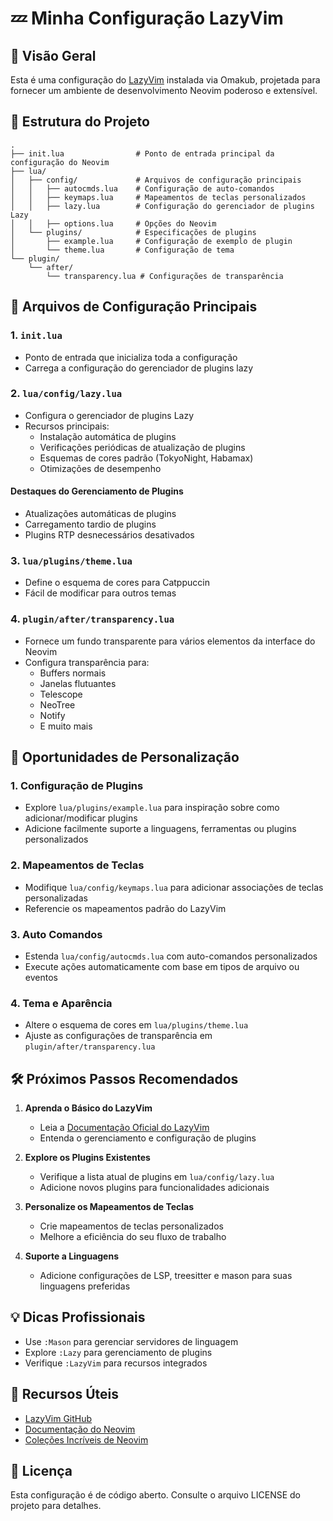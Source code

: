 # 💤 Minha Configuração LazyVim

## 🌟 Visão Geral

Esta é uma configuração do [LazyVim](https://github.com/LazyVim/LazyVim) instalada via Omakub, projetada para fornecer um ambiente de desenvolvimento Neovim poderoso e extensível.

## 📂 Estrutura do Projeto

```
.
├── init.lua                # Ponto de entrada principal da configuração do Neovim
├── lua/
│   ├── config/             # Arquivos de configuração principais
│   │   ├── autocmds.lua    # Configuração de auto-comandos
│   │   ├── keymaps.lua     # Mapeamentos de teclas personalizados
│   │   ├── lazy.lua        # Configuração do gerenciador de plugins Lazy
│   │   ├── options.lua     # Opções do Neovim
│   └── plugins/            # Especificações de plugins
│       ├── example.lua     # Configuração de exemplo de plugin
│       └── theme.lua       # Configuração de tema
└── plugin/
    └── after/
        └── transparency.lua # Configurações de transparência
```

## 🔧 Arquivos de Configuração Principais

### 1. `init.lua`
- Ponto de entrada que inicializa toda a configuração
- Carrega a configuração do gerenciador de plugins lazy

### 2. `lua/config/lazy.lua`
- Configura o gerenciador de plugins Lazy
- Recursos principais:
  - Instalação automática de plugins
  - Verificações periódicas de atualização de plugins
  - Esquemas de cores padrão (TokyoNight, Habamax)
  - Otimizações de desempenho

#### Destaques do Gerenciamento de Plugins
- Atualizações automáticas de plugins
- Carregamento tardio de plugins
- Plugins RTP desnecessários desativados

### 3. `lua/plugins/theme.lua`
- Define o esquema de cores para Catppuccin
- Fácil de modificar para outros temas

### 4. `plugin/after/transparency.lua`
- Fornece um fundo transparente para vários elementos da interface do Neovim
- Configura transparência para:
  - Buffers normais
  - Janelas flutuantes
  - Telescope
  - NeoTree
  - Notify
  - E muito mais

## 🚀 Oportunidades de Personalização

### 1. Configuração de Plugins
- Explore `lua/plugins/example.lua` para inspiração sobre como adicionar/modificar plugins
- Adicione facilmente suporte a linguagens, ferramentas ou plugins personalizados

### 2. Mapeamentos de Teclas
- Modifique `lua/config/keymaps.lua` para adicionar associações de teclas personalizadas
- Referencie os mapeamentos padrão do LazyVim

### 3. Auto Comandos
- Estenda `lua/config/autocmds.lua` com auto-comandos personalizados
- Execute ações automaticamente com base em tipos de arquivo ou eventos

### 4. Tema e Aparência
- Altere o esquema de cores em `lua/plugins/theme.lua`
- Ajuste as configurações de transparência em `plugin/after/transparency.lua`

## 🛠 Próximos Passos Recomendados

1. **Aprenda o Básico do LazyVim**
   - Leia a [Documentação Oficial do LazyVim](https://lazyvim.github.io/)
   - Entenda o gerenciamento e configuração de plugins

2. **Explore os Plugins Existentes**
   - Verifique a lista atual de plugins em `lua/config/lazy.lua`
   - Adicione novos plugins para funcionalidades adicionais

3. **Personalize os Mapeamentos de Teclas**
   - Crie mapeamentos de teclas personalizados
   - Melhore a eficiência do seu fluxo de trabalho

4. **Suporte a Linguagens**
   - Adicione configurações de LSP, treesitter e mason para suas linguagens preferidas

## 💡 Dicas Profissionais
- Use `:Mason` para gerenciar servidores de linguagem
- Explore `:Lazy` para gerenciamento de plugins
- Verifique `:LazyVim` para recursos integrados

## 🔗 Recursos Úteis
- [LazyVim GitHub](https://github.com/LazyVim/LazyVim)
- [Documentação do Neovim](https://neovim.io/doc/)
- [Coleções Incríveis de Neovim](https://github.com/rockerBOO/awesome-neovim)

## 📝 Licença
Esta configuração é de código aberto. Consulte o arquivo LICENSE do projeto para detalhes.
